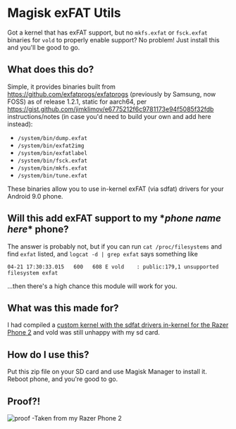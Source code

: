 # Magisk exFAT Utils
Got a kernel that has exFAT support, but no `mkfs.exfat` or `fsck.exfat` binaries for `vold` to properly enable support?
No problem! Just install this and you'll be good to go.

## What does this do?
Simple, it provides binaries built from https://github.com/exfatprogs/exfatprogs
(previously by Samsung, now FOSS) as of release 1.2.1, static for aarch64,
per https://gist.github.com/jimklimov/e6775212f6c9781173e94f5085f32fdb instructions/notes
(in case you'd need to build your own and add here instead):

- `/system/bin/dump.exfat`
- `/system/bin/exfat2img`
- `/system/bin/exfatlabel`
- `/system/bin/fsck.exfat`
- `/system/bin/mkfs.exfat`
- `/system/bin/tune.exfat`

These binaries allow you to use in-kernel exFAT (via sdfat) drivers for your Android 9.0 phone.

## Will this add exFAT support to my \**phone name here*\* phone?
The answer is probably not, but if you can run `cat /proc/filesystems` and find `exfat` listed, and `logcat -d | grep exfat` says something like
```
04-21 17:30:33.015   600   608 E vold    : public:179,1 unsupported filesystem exfat
```
...then there's a high chance this module will work for you.

## What was this made for?
I had compiled a [custom kernel with the sdfat drivers in-kernel for the Razer Phone 2](https://github.com/thecubed/android_kernel_razer_sdm845) and vold was still unhappy with my sd card.

## How do I use this?
Put this zip file on your SD card and use Magisk Manager to install it. Reboot phone, and you're good to go.

## Proof?!
![proof](https://i.imgur.com/UUPZl8Vl.png)
-Taken from my Razer Phone 2
